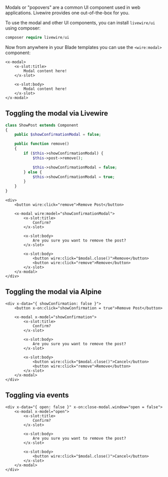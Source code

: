 Modals or "popovers" are a common UI component used in web applications. Livewire provides one out-of-the-box for you.

To use the modal and other UI components, you can install `livewire/ui` using composer:

```php
composer require livewire/ui
```

Now from anywhere in your Blade templates you can use the `<wire:modal>` component:

```blade
<x-modal>
    <x-slot:title>
        Modal content here!
    </x-slot>

    <x-slot:body>
        Modal content here!
    </x-slot>
</x-modal>
```

## Toggling the modal via Livewire

```php
class ShowPost extends Component
{
    public $showConfirmationModal = false;

    public function remove()
    {
        if ($this->showConfirmationModal) {
            $this->post->remove();

            $this->showConfirmationModal = false;
        } else {
            $this->showConfirmationModal = true;
        }
    }
}
```

```blade
<div>
    <button wire:click="remove">Remove Post</button>

    <x-modal wire:model="showConfirmationModal">
        <x-slot:title>
            Confirm?
        </x-slot>

        <x-slot:body>
            Are you sure you want to remove the post?
        </x-slot>

        <x-slot:body>
            <button wire:click="$modal.close()">Remove</button>
            <button wire:click="remove">Remove</button>
        </x-slot>
    </x-modal>
</div>
```

## Toggling the modal via Alpine

```blade
<div x-data="{ showConfirmation: false }">
    <button x-on:click="showConfirmation = true">Remove Post</button>

    <x-modal x-model="showConfirmation">
        <x-slot:title>
            Confirm?
        </x-slot>

        <x-slot:body>
            Are you sure you want to remove the post?
        </x-slot>

        <x-slot:body>
            <button wire:click="$modal.close()">Cancel</button>
            <button wire:click="remove">Remove</button>
        </x-slot>
    </x-modal>
</div>
```

## Toggling via events

```blade
<div x-data="{ open: false }" x-on:close-modal.window="open = false">
    <x-modal x-model="open">
        <x-slot:title>
            Confirm?
        </x-slot>

        <x-slot:body>
            Are you sure you want to remove the post?
        </x-slot>

        <x-slot:body>
            <button wire:click="$modal.close()">Cancel</button>
        </x-slot>
    </x-modal>
</div>
```
